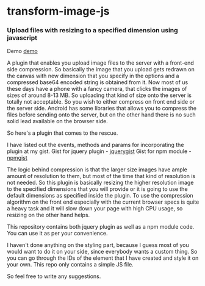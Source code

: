 # transform-image-js

### Upload files with resizing to a specified dimension using javascript

Demo [demo]

A plugin that enables you upload image files to the server with a front-end side compression. So basically the image that you upload gets redrawn on the canvas with new dimension that you specify in the options and a compressed base64 encoded string is obtained from it. Now most of us these days have a phone with a fancy camera, that clicks the images of sizes of around 8-13 MB. So uploading that kind of size onto the server is totally not acceptable. So you wish to either compress on front end side or the server side. Android has some libraries that allows you to compress the files before sending onto the server, but on the other hand there is no such solid lead available on the browser side.

So here's a plugin that comes to the rescue.

I have listed out the events, methods and params for incorporating the plugin at my gist.
Gist for jquery plugin - [jquerygist]
Gist for npm module - [npmgist]

The logic behind compression is that the larger size images have ample amount of resolution to them, but most of the time that kind of resolution is not needed. So this plugin is basically resizing the higher resolution image to the specified dimensions that you will provide or it is going to use the default dimensions as specified inside the plugin. To use the compression algorithm on the front end especially with the current browser specs is quite a heavy task and it will slow down your page with high CPU usage, so resizing on the other hand helps.

This repository contains both jquery plugin as well as a npm module code. You can use it as per your convenience.

I haven't done anything on the styling part, because I guess most of you would want to do it on your side, since everybody wants a custom thing. So you can go through the IDs of the element that I have created and style it on your own. This repo only contains a simple JS file.

So feel free to write any suggestions.

[jquerygist]: https://gist.github.com/shellophobia/547a13696996eebbcf20b19f1bfffca4
[npmgist]: https://gist.github.com/shellophobia/7480afeda989bdd7fa93af6147ddd14d
[demo]: https://shellophobia.github.io/uploadresizeimage.html
